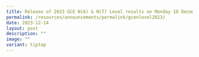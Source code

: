 ```yaml
---
title: Release of 2023 GCE N(A) & N(T) Level results on Monday 18 December 2023
permalink: /resources/announcements/permalink/gcenlevel2023/
date: 2023-12-14
layout: post
description: ""
image: ""
variant: tiptap
---
```

